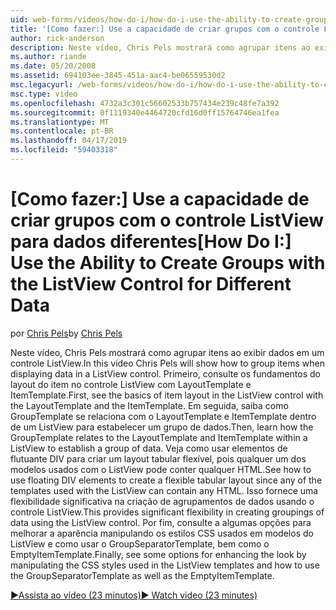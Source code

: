 ```yaml
---
uid: web-forms/videos/how-do-i/how-do-i-use-the-ability-to-create-groups-with-the-listview-control-for-different-data
title: '[Como fazer:] Use a capacidade de criar grupos com o controle ListView para dados de diferentes | Microsoft Docs'
author: rick-anderson
description: Neste vídeo, Chris Pels mostrará como agrupar itens ao exibir dados em um controle ListView. Primeiro, consulte os fundamentos do layout do item no contro de ListView...
ms.author: riande
ms.date: 05/20/2008
ms.assetid: 694103ee-3845-451a-aac4-be06559530d2
msc.legacyurl: /web-forms/videos/how-do-i/how-do-i-use-the-ability-to-create-groups-with-the-listview-control-for-different-data
msc.type: video
ms.openlocfilehash: 4732a3c301c56602533b757434e239c48fe7a392
ms.sourcegitcommit: 0f1119340e4464720cfd16d0ff15764746ea1fea
ms.translationtype: MT
ms.contentlocale: pt-BR
ms.lasthandoff: 04/17/2019
ms.locfileid: "59403318"
---
```

# <a name="how-do-i-use-the-ability-to-create-groups-with-the-listview-control-for-different-data"></a><span data-ttu-id="87476-104">[Como fazer:] Use a capacidade de criar grupos com o controle ListView para dados diferentes</span><span class="sxs-lookup"><span data-stu-id="87476-104">[How Do I:] Use the Ability to Create Groups with the ListView Control for Different Data</span></span>

<span data-ttu-id="87476-105">por [Chris Pels](https://twitter.com/chrispels)</span><span class="sxs-lookup"><span data-stu-id="87476-105">by [Chris Pels](https://twitter.com/chrispels)</span></span>

<span data-ttu-id="87476-106">Neste vídeo, Chris Pels mostrará como agrupar itens ao exibir dados em um controle ListView.</span><span class="sxs-lookup"><span data-stu-id="87476-106">In this video Chris Pels will show how to group items when displaying data in a ListView control.</span></span> <span data-ttu-id="87476-107">Primeiro, consulte os fundamentos do layout do item no controle ListView com LayoutTemplate e ItemTemplate.</span><span class="sxs-lookup"><span data-stu-id="87476-107">First, see the basics of item layout in the ListView control with the LayoutTemplate and the ItemTemplate.</span></span> <span data-ttu-id="87476-108">Em seguida, saiba como GroupTemplate se relaciona com o LayoutTemplate e ItemTemplate dentro de um ListView para estabelecer um grupo de dados.</span><span class="sxs-lookup"><span data-stu-id="87476-108">Then, learn how the GroupTemplate relates to the LayoutTemplate and ItemTemplate within a ListView to establish a group of data.</span></span> <span data-ttu-id="87476-109">Veja como usar elementos de flutuante DIV para criar um layout tabular flexível, pois qualquer um dos modelos usados com o ListView pode conter qualquer HTML.</span><span class="sxs-lookup"><span data-stu-id="87476-109">See how to use floating DIV elements to create a flexible tabular layout since any of the templates used with the ListView can contain any HTML.</span></span> <span data-ttu-id="87476-110">Isso fornece uma flexibilidade significativa na criação de agrupamentos de dados usando o controle ListView.</span><span class="sxs-lookup"><span data-stu-id="87476-110">This provides significant flexibility in creating groupings of data using the ListView control.</span></span> <span data-ttu-id="87476-111">Por fim, consulte a algumas opções para melhorar a aparência manipulando os estilos CSS usados em modelos do ListView e como usar o GroupSeparatorTemplate, bem como o EmptyItemTemplate.</span><span class="sxs-lookup"><span data-stu-id="87476-111">Finally, see some options for enhancing the look by manipulating the CSS styles used in the ListView templates and how to use the GroupSeparatorTemplate as well as the EmptyItemTemplate.</span></span>

[<span data-ttu-id="87476-112">&#9654;Assista ao vídeo (23 minutos)</span><span class="sxs-lookup"><span data-stu-id="87476-112">&#9654; Watch video (23 minutes)</span></span>](https://channel9.msdn.com/Blogs/ASP-NET-Site-Videos/how-do-i-use-the-ability-to-create-groups-with-the-listview-control-for-different-data)
